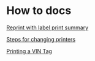 # How to docs
[Reprint with label print summary](reprintWithLabelPrintSummary)

[Steps for changing printers](StepsForChangingPrinters)

[Printing a VIN Tag](Printing_A_VIN_Tag)